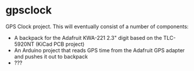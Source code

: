 gpsclock
========

GPS Clock project. This will eventually consist of a number of components:

  * A backpack for the Adafruit KWA-221 2.3" digit based on the TLC-5920NT (KiCad PCB project)
  * An Arduino project that reads GPS time from the Adafruit GPS adapter and pushes it out to backpack
  * ???


